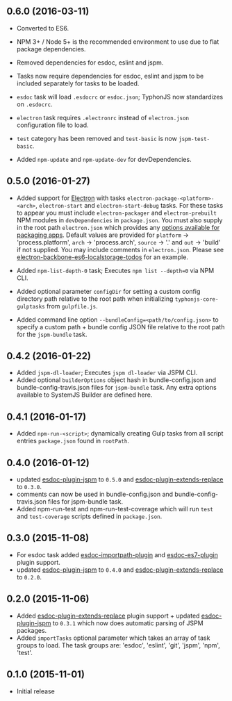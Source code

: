 ## 0.6.0 (2016-03-11)
- Converted to ES6.

- NPM 3+ / Node 5+ is the recommended environment to use due to flat package dependencies.

- Removed dependencies for esdoc, eslint and jspm.

- Tasks now require dependencies for esdoc, eslint and jspm to be included separately for tasks to be loaded.

- `esdoc` task will load `.esdocrc` or `esdoc.json`; TyphonJS now standardizes on `.esdocrc`. 

- `electron` task requires `.electronrc` instead of `electron.json` configuration file to load. 

- `test` category has been removed and `test-basic` is now `jspm-test-basic`.

- Added `npm-update` and `npm-update-dev` for devDependencies.

## 0.5.0 (2016-01-27)
- Added support for [Electron](http://electron.atom.io/) with tasks `electron-package-<platform>-<arch>`, `electron-start` and `electron-start-debug` tasks. For these tasks to appear you must include `electron-packager` and `electron-prebuilt` NPM modules in `devDependencies` in `package.json`. You must also supply in the root path `electron.json` which provides any [options available for packaging apps](https://www.npmjs.com/package/electron-packager#programmatic-api). Default values are provided for `platform` -> 'process.platform', `arch` -> 'process.arch', `source` -> '.' and `out` -> 'build' if not supplied. You may include comments in `electron.json`. Please see [electron-backbone-es6-localstorage-todos](https://github.com/typhonjs-demos/backbone-es6-localstorage-todos) for an example.

- Added `npm-list-depth-0` task; Executes `npm list --depth=0` via NPM CLI.
 
- Added optional parameter `configDir` for setting a custom config directory path relative to the root path when initializing `typhonjs-core-gulptasks` from `gulpfile.js`.

- Added command line option `--bundleConfig=<path/to/config.json>` to specify a custom path + bundle config JSON file relative to the root path for the `jspm-bundle` task.

## 0.4.2 (2016-01-22)
- Added `jspm-dl-loader`; Executes `jspm dl-loader` via JSPM CLI. 
- Added optional `builderOptions` object hash in bundle-config.json and bundle-config-travis.json files for `jspm-bundle` task. Any extra options available to SystemJS Builder are defined here. 

## 0.4.1 (2016-01-17)
- Added `npm-run-<script>`; dynamically creating Gulp tasks from all script entries `package.json` found in `rootPath`. 

## 0.4.0 (2016-01-12)
- updated [esdoc-plugin-jspm](https://www.npmjs.com/package/esdoc-plugin-jspm) to `0.5.0` and
[esdoc-plugin-extends-replace](https://www.npmjs.com/package/esdoc-plugin-extends-replace) to `0.3.0`.
- comments can now be used in bundle-config.json and bundle-config-travis.json files for jspm-bundle task.
- Added npm-run-test and npm-run-test-coverage which will run `test` and `test-coverage` scripts defined in `package.json`.

## 0.3.0 (2015-11-08)
- For esdoc task added [esdoc-importpath-plugin](https://www.npmjs.com/package/esdoc-importpath-plugin]) and
[esdoc-es7-plugin](https://www.npmjs.com/package/esdoc-es7-plugin) plugin support.
- updated [esdoc-plugin-jspm](https://www.npmjs.com/package/esdoc-plugin-jspm) to `0.4.0` and
[esdoc-plugin-extends-replace](https://www.npmjs.com/package/esdoc-plugin-extends-replace) to `0.2.0`.

## 0.2.0 (2015-11-06)
- Added [esdoc-plugin-extends-replace](https://www.npmjs.com/package/esdoc-plugin-extends-replace) plugin support +
updated [esdoc-plugin-jspm](https://www.npmjs.com/package/esdoc-plugin-jspm) to `0.3.1` which now does automatic
parsing of JSPM packages.
- Added `importTasks` optional parameter which takes an array of task groups to load. The task groups are: 'esdoc',
'eslint', 'git', 'jspm', 'npm', 'test'.

## 0.1.0 (2015-11-01)
- Initial release
